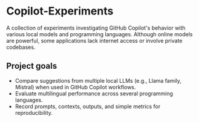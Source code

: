 # Copilot-Experiments

A collection of experiments investigating GitHub Copilot's behavior with various local models and programming languages. Although online models are powerful, some applications lack internet access or involve private codebases.

## Project goals
- Compare suggestions from multiple local LLMs (e.g., Llama family, Mistral) when used in GitHub Copilot workflows.
- Evaluate multilingual performance across several programming languages.
- Record prompts, contexts, outputs, and simple metrics for reproducibility.
